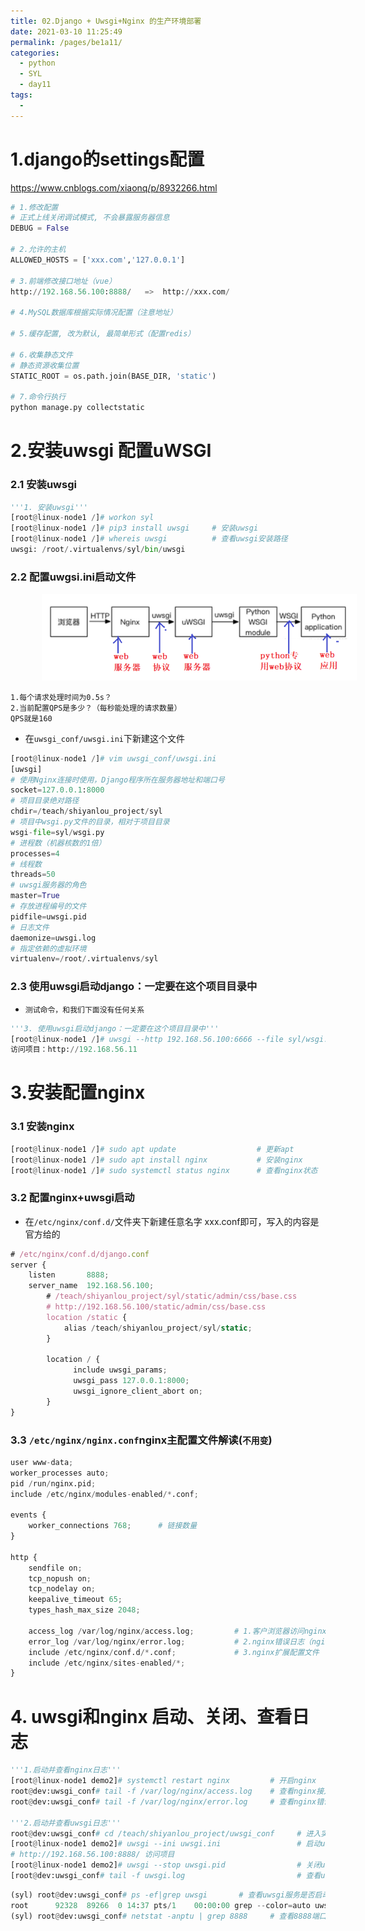 ```yaml
---
title: 02.Django + Uwsgi+Nginx 的生产环境部署
date: 2021-03-10 11:25:49
permalink: /pages/be1a11/
categories:
  - python
  - SYL
  - day11
tags:
  - 
---
```

# 1.django的settings配置

https://www.cnblogs.com/xiaonq/p/8932266.html

```python
# 1.修改配置
# 正式上线关闭调试模式, 不会暴露服务器信息
DEBUG = False

# 2.允许的主机
ALLOWED_HOSTS = ['xxx.com','127.0.0.1']

# 3.前端修改接口地址（vue）
http://192.168.56.100:8888/   =>  http://xxx.com/

# 4.MySQL数据库根据实际情况配置（注意地址）

# 5.缓存配置, 改为默认, 最简单形式（配置redis）

# 6.收集静态文件
# 静态资源收集位置
STATIC_ROOT = os.path.join(BASE_DIR, 'static')

# 7.命令行执行
python manage.py collectstatic
```



# 2.安装uwsgi 配置uWSGI

### 2.1 安装uwsgi

```python
'''1. 安装uwsgi'''
[root@linux-node1 /]# workon syl
[root@linux-node1 /]# pip3 install uwsgi     # 安装uwsgi
[root@linux-node1 /]# whereis uwsgi          # 查看uwsgi安装路径
uwsgi: /root/.virtualenvs/syl/bin/uwsgi
```

### 2.2 配置uwgsi.ini启动文件

<img src="./assets/image-20201020140610582.png" style="width: 700px; margin-left: 50px;"> </img>

```
1.每个请求处理时间为0.5s？
2.当前配置QPS是多少？（每秒能处理的请求数量）
QPS就是160
```

- 在`uwsgi_conf/uwsgi.ini`下新建这个文件

```python
[root@linux-node1 /]# vim uwsgi_conf/uwsgi.ini
[uwsgi]
# 使用Nginx连接时使用，Django程序所在服务器地址和端口号
socket=127.0.0.1:8000
# 项目目录绝对路径
chdir=/teach/shiyanlou_project/syl
# 项目中wsgi.py文件的目录，相对于项目目录
wsgi-file=syl/wsgi.py
# 进程数（机器核数的1倍）
processes=4
# 线程数
threads=50
# uwsgi服务器的角色
master=True
# 存放进程编号的文件
pidfile=uwsgi.pid
# 日志文件
daemonize=uwsgi.log
# 指定依赖的虚拟环境
virtualenv=/root/.virtualenvs/syl
```

### 2.3 使用uwsgi启动django：一定要在这个项目目录中

- `测试命令，和我们下面没有任何关系`

```python
'''3. 使用uwsgi启动django：一定要在这个项目目录中'''
[root@linux-node1 /]# uwsgi --http 192.168.56.100:6666 --file syl/wsgi.py --static-map=/static=static
访问项目：http://192.168.56.11
```

# 3.安装配置nginx

### 3.1 安装nginx

```python
[root@linux-node1 /]# sudo apt update                  # 更新apt
[root@linux-node1 /]# sudo apt install nginx           # 安装nginx
[root@linux-node1 /]# sudo systemctl status nginx      # 查看nginx状态
```

### 3.2  配置nginx+uwsgi启动

- 在`/etc/nginx/conf.d/`文件夹下新建任意名字 xxx.conf即可，写入的内容是官方给的

```javascript
# /etc/nginx/conf.d/django.conf
server {
    listen       8888;
    server_name  192.168.56.100;
        # /teach/shiyanlou_project/syl/static/admin/css/base.css
        # http://192.168.56.100/static/admin/css/base.css
        location /static {   
            alias /teach/shiyanlou_project/syl/static;
        }
    
        location / {
              include uwsgi_params;
              uwsgi_pass 127.0.0.1:8000;
              uwsgi_ignore_client_abort on;
        }
}
```

### 3.3  `/etc/nginx/nginx.conf`nginx主配置文件解读(`不用变`)

````python
user www-data;
worker_processes auto;
pid /run/nginx.pid;
include /etc/nginx/modules-enabled/*.conf;

events {
	worker_connections 768;      # 链接数量
}

http {
	sendfile on;
	tcp_nopush on;
	tcp_nodelay on;
	keepalive_timeout 65;
	types_hash_max_size 2048;
	
	access_log /var/log/nginx/access.log;         # 1.客户浏览器访问nginx服务记录（客户户端访问异常时可以查看）
	error_log /var/log/nginx/error.log;           # 2.nginx错误日志（nginx启动时报错的日志）
	include /etc/nginx/conf.d/*.conf;             # 3.nginx扩展配置文件
	include /etc/nginx/sites-enabled/*;
}
````

# 4. uwsgi和nginx 启动、关闭、查看日志

```python
'''1.启动并查看nginx日志'''
[root@linux-node1 demo2]# systemctl restart nginx         # 开启nginx
root@dev:uwsgi_conf# tail -f /var/log/nginx/access.log    # 查看nginx接入日志
root@dev:uwsgi_conf# tail -f /var/log/nginx/error.log     # 查看nginx错误日志

'''2.启动并查看uwsgi日志'''
root@dev:uwsgi_conf# cd /teach/shiyanlou_project/uwsgi_conf     # 进入实验楼目录
[root@linux-node1 demo2]# uwsgi --ini uwsgi.ini                 # 启动uwsgi的django项目
# http://192.168.56.100:8888/ 访问项目
[root@linux-node1 demo2]# uwsgi --stop uwsgi.pid                # 关闭uwsgi
[root@dev:uwsgi_conf# tail -f uwsgi.log                         # 查看uwsgi日志
```



````python
(syl) root@dev:uwsgi_conf# ps -ef|grep uwsgi       # 查看uwsgi服务是否启动
root      92328  89266  0 14:37 pts/1    00:00:00 grep --color=auto uwsgi
(syl) root@dev:uwsgi_conf# netstat -anptu | grep 8888     # 查看8888端口被哪一个程序占用
````

